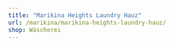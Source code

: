 ```yaml
---
title: "Marikina Heights Laundry Hauz"
url: /marikina/marikina-heights-laundry-hauz/
shop: Wäscherei
---
```

